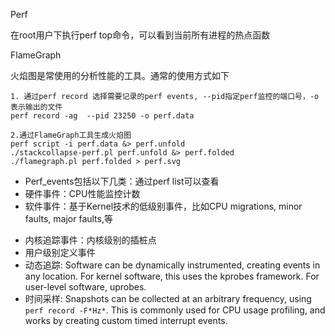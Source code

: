Perf 

在root用户下执行perf top命令，可以看到当前所有进程的热点函数





FlameGraph

火焰图是常使用的分析性能的工具。通常的使用方式如下

```
1. 通过perf record 选择需要记录的perf events, --pid指定perf监控的端口号，-o表示输出的文件
perf record -ag  --pid 23250 -o perf.data

2.通过FlameGraph工具生成火焰图
perf script -i perf.data &> perf.unfold
./stackcollapse-perf.pl perf.unfold &> perf.folded
./flamegraph.pl perf.folded > perf.svg
```

* Perf_events包括以下几类：通过perf list可以查看
* 硬件事件：CPU性能监控计数
* 软件事件：基于Kernel技术的低级别事件，比如CPU migrations, minor faults, major faults,等

- 内核追踪事件：内核级别的插桩点
- 用户级别定义事件
- 动态追踪: Software can be dynamically instrumented, creating events in any location. For kernel software, this uses the kprobes framework. For user-level software, uprobes.
- 时间采样: Snapshots can be collected at an arbitrary frequency, using `perf record -F*Hz*`. This is commonly used for CPU usage profiling, and works by creating custom timed interrupt events.